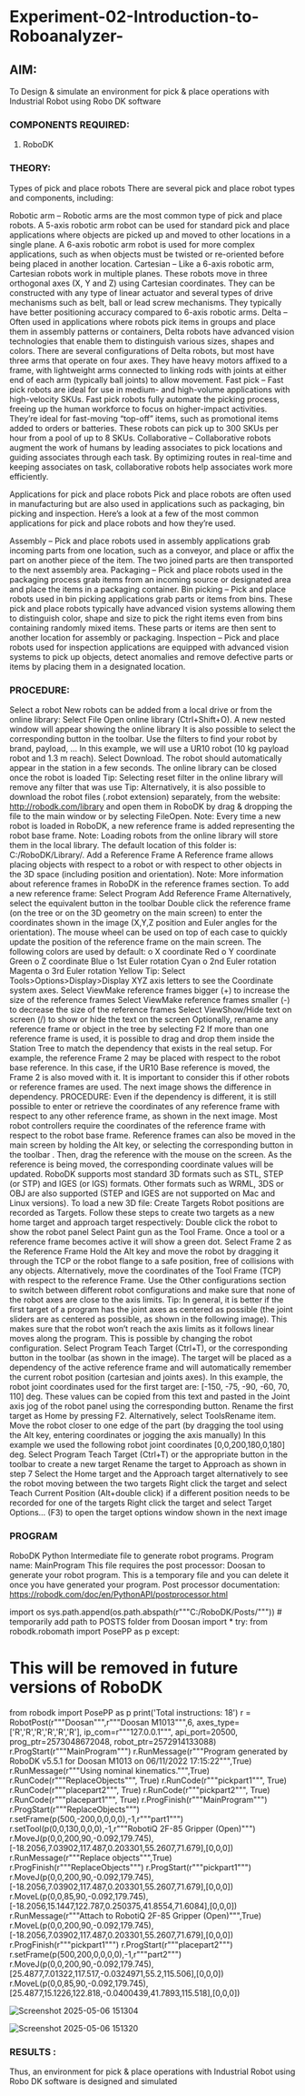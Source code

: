 # Experiment-02-Introduction-to-Roboanalyzer-
## AIM: 
To Design & simulate an environment for pick & place operations with Industrial Robot using Robo DK software
### COMPONENTS REQUIRED:
1.	RoboDK

### THEORY: 

 Types of pick and place robots
There are several pick and place robot types and components, including:

Robotic arm – Robotic arms are the most common type of pick and place robots. A 5-axis robotic arm robot can be used for standard pick and place applications where objects are picked up and moved to other locations in a single plane. A 6-axis robotic arm robot is used for more complex applications, such as when objects must be twisted or re-oriented before being placed in another location.
Cartesian – Like a 6-axis robotic arm, Cartesian robots work in multiple planes. These robots move in three orthogonal axes (X, Y and Z) using Cartesian coordinates. They can be constructed with any type of linear actuator and several types of drive mechanisms such as belt, ball or lead screw mechanisms. They typically have better positioning accuracy compared to 6-axis robotic arms.
Delta – Often used in applications where robots pick items in groups and place them in assembly patterns or containers, Delta robots have advanced vision technologies that enable them to distinguish various sizes, shapes and colors. There are several configurations of Delta robots, but most have three arms that operate on four axes. They have heavy motors affixed to a frame, with lightweight arms connected to linking rods with joints at either end of each arm (typically ball joints) to allow movement.
Fast pick – Fast pick robots are ideal for use in medium- and high-volume applications with high-velocity SKUs. Fast pick robots fully automate the picking process, freeing up the human workforce to focus on higher-impact activities. They’re ideal for fast-moving “top-off” items, such as promotional items added to orders or batteries. These robots can pick up to 300 SKUs per hour from a pool of up to 8 SKUs.
Collaborative – Collaborative robots augment the work of humans by leading associates to pick locations and guiding associates through each task. By optimizing routes in real-time and keeping associates on task, collaborative robots help associates work more efficiently.

Applications for pick and place robots
Pick and place robots are often used in manufacturing but are also used in applications such as packaging, bin picking and inspection. Here’s a look at a few of the most common applications for pick and place robots and how they’re used.

Assembly – Pick and place robots used in assembly applications grab incoming parts from one location, such as a conveyor, and place or affix the part on another piece of the item. The two joined parts are then transported to the next assembly area.
Packaging – Pick and place robots used in the packaging process grab items from an incoming source or designated area and place the items in a packaging container.
Bin picking – Pick and place robots used in bin picking applications grab parts or items from bins. These pick and place robots typically have advanced vision systems allowing them to distinguish color, shape and size to pick the right items even from bins containing randomly mixed items. These parts or items are then sent to another location for assembly or packaging.
Inspection – Pick and place robots used for inspection applications are equipped with advanced vision systems to pick up objects, detect anomalies and remove defective parts or items by placing them in a designated location.


### PROCEDURE:
	 
Select a robot New robots can be added from a local drive or from the online library:
Select File Open online library (Ctrl+Shift+O). A new nested window will appear showing
the online library It is also possible to select the corresponding button in the toolbar. Use
the filters to find your robot by brand, payload, ... In this example, we will use a UR10 robot
(10 kg payload robot and 1.3 m reach). Select Download. The robot should automatically
appear in the station in a few seconds. The online library can be closed once the robot is
loaded Tip: Selecting reset filter in the online library will remove any filter that was use Tip:
Alternatively, it is also possible to download the robot files (.robot extension) separately,
from the website: http://robodk.com/library and open them in RoboDK by drag &
dropping the file to the main window or by selecting FileOpen. Note: Every time a new
robot is loaded in RoboDK, a new reference frame is added representing the robot base
frame. Note: Loading robots from the online library will store them in the local library. The
default location of this folder is: C:/RoboDK/Library/.
Add a Reference Frame A Reference frame allows placing objects with respect to a robot or
with respect to other objects in the 3D space (including position and orientation). Note:
More information about reference frames in RoboDK in the reference frames section. To
add a new reference frame:
Select Program Add Reference Frame Alternatively, select the equivalent button in the
toolbar Double click the reference frame (on the tree or on the 3D geometry on the main
screen) to enter the coordinates shown in the image (X,Y,Z position and Euler angles for
the orientation). The mouse wheel can be used on top of each case to quickly update the
position of the reference frame on the main screen. The following colors are used by
default: o X coordinate Red o Y coordinate Green o Z coordinate Blue o 1st Euler rotation
Cyan o 2nd Euler rotation Magenta o 3rd Euler rotation Yellow Tip: Select
Tools>Options>Display>Display XYZ axis letters to see the Coordinate system axes. Select
ViewMake reference frames bigger (+) to increase the size of the reference frames Select
ViewMake reference frames smaller (-) to decrease the size of the reference frames Select
ViewShow/Hide text on screen (/) to show or hide the text on the screen Optionally,
rename any reference frame or object in the tree by selecting F2
If more than one reference frame is used, it is possible to drag and drop them inside the
Station Tree to match the dependency that exists in the real setup. For example, the
reference Frame 2 may be placed with respect to the robot base reference. In this case, if
the UR10 Base reference is moved, the Frame 2 is also moved with it. It is important to
consider this if other robots or reference frames are used. The next image shows the
difference in dependency.
PROCEDURE:
Even if the dependency is different, it is still possible to enter or retrieve the coordinates of
any reference frame with respect to any other reference frame, as shown in the next image.
Most robot controllers require the coordinates of the reference frame with respect to the
robot base frame.
Reference frames can also be moved in the main screen by holding the Alt key, or selecting
the corresponding button in the toolbar . Then, drag the reference with the mouse on the
screen. As the reference is being moved, the corresponding coordinate values will be
updated.
RoboDK supports most standard 3D formats such as STL, STEP (or STP) and IGES (or IGS)
formats. Other formats such as WRML, 3DS or OBJ are also supported (STEP and IGES are
not supported on Mac and Linux versions). To load a new 3D file:
Create Targets Robot positions are recorded as Targets. Follow these steps to create two
targets as a new home target and approach target respectively:
Double click the robot to show the robot panel Select Paint gun as the Tool Frame. Once a
tool or a reference frame becomes active it will show a green dot. Select Frame 2 as the
Reference Frame Hold the Alt key and move the robot by dragging it through the TCP or
the robot flange to a safe position, free of collisions with any objects. Alternatively, move
the coordinates of the Tool Frame (TCP) with respect to the reference Frame. Use the Other
configurations section to switch between different robot configurations and make sure that
none of the robot axes are close to the axis limits. Tip: In general, it is better if the first
target of a program has the joint axes as centered as possible (the joint sliders are as
centered as possible, as shown in the following image). This makes sure that the robot
won’t reach the axis limits as it follows linear moves along the program. This is possible by
changing the robot configuration. Select Program Teach Target (Ctrl+T), or the
corresponding button in the toolbar (as shown in the image). The target will be placed as a
dependency of the active reference frame and will automatically remember the current
robot position (cartesian and joints axes). In this example, the robot joint coordinates used
for the first target are: [-150, -75, -90, -60, 70, 110] deg. These values can be copied from
this text and pasted in the Joint axis jog of the robot panel using the corresponding
button.
Rename the first target as Home by pressing F2. Alternatively, select ToolsRename item.
Move the robot closer to one edge of the part (by dragging the tool using the Alt key,
entering coordinates or jogging the axis manually) In this example we used the following
robot joint coordinates [0,0,200,180,0,180] deg. Select Program Teach Target (Ctrl+T) or the
appropriate button in the toolbar to create a new target Rename the target to Approach as
shown in step 7 Select the Home target and the Approach target alternatively to see the
robot moving between the two targets Right click the target and select Teach Current
Position (Alt+double click) if a different position needs to be recorded for one of the
targets Right click the target and select Target Options… (F3) to open the target options
window shown in the next image	 
	 
	 


### PROGRAM 
 RoboDK Python Intermediate file to generate robot programs. Program name:
MainProgram This file requires the post processor: Doosan to generate your robot
program. This is a temporary file and you can delete it once you have generated your
program.
Post processor documentation: https://robodk.com/doc/en/PythonAPI/postprocessor.html

 import os
sys.path.append(os.path.abspath(r"""C:/RoboDK/Posts/""")) # temporarily add
path to POSTS folder
from Doosan import *
try:
from robodk.robomath import PosePP as p
except:
# This will be removed in future versions of RoboDK
from robodk import PosePP as p
print('Total instructions: 18')
r = RobotPost(r"""Doosan""",r"""Doosan M1013""",6, axes_type=
['R','R','R','R','R','R'], ip_com=r"""127.0.0.1""", api_port=20500,
prog_ptr=2573048672048, robot_ptr=2572914133088)
r.ProgStart(r"""MainProgram""")
r.RunMessage(r"""Program generated by RoboDK v5.5.1 for Doosan M1013 on
06/11/2022 17:15:22""",True)
r.RunMessage(r"""Using nominal kinematics.""",True)
r.RunCode(r"""ReplaceObjects""", True)
r.RunCode(r"""pickpart1""", True)
r.RunCode(r"""placepart2""", True)
r.RunCode(r"""pickpart2""", True)
r.RunCode(r"""placepart1""", True)
r.ProgFinish(r"""MainProgram""")
r.ProgStart(r"""ReplaceObjects""")
r.setFrame(p(500,-200,0,0,0,0),-1,r"""part1""")
r.setTool(p(0,0,130,0,0,0),-1,r"""RobotiQ 2F-85 Gripper (Open)""")
r.MoveJ(p(0,0,200,90,-0.092,179.745),
[-18.2056,7.03902,117.487,0.203301,55.2607,71.679],[0,0,0])
r.RunMessage(r"""Replace objects""",True)
r.ProgFinish(r"""ReplaceObjects""")
r.ProgStart(r"""pickpart1""")
r.MoveJ(p(0,0,200,90,-0.092,179.745),
[-18.2056,7.03902,117.487,0.203301,55.2607,71.679],[0,0,0])
r.MoveL(p(0,0,85,90,-0.092,179.745),
[-18.2056,15.1447,122.787,0.250375,41.8554,71.6084],[0,0,0])
r.RunMessage(r"""Attach to RobotiQ 2F-85 Gripper (Open)""",True)
r.MoveL(p(0,0,200,90,-0.092,179.745),
[-18.2056,7.03902,117.487,0.203301,55.2607,71.679],[0,0,0])
r.ProgFinish(r"""pickpart1""")
r.ProgStart(r"""placepart2""")
r.setFrame(p(500,200,0,0,0,0),-1,r"""part2""")
r.MoveJ(p(0,0,200,90,-0.092,179.745),
[25.4877,7.01322,117.517,-0.0324971,55.2,115.506],[0,0,0])
r.MoveL(p(0,0,85,90,-0.092,179.745),
[25.4877,15.1226,122.818,-0.0400439,41.7893,115.518],[0,0,0])
 
 ![Screenshot 2025-05-06 151304](https://github.com/user-attachments/assets/08b028fc-15b2-4e55-969e-e4ed704ffcb9)

 ![Screenshot 2025-05-06 151320](https://github.com/user-attachments/assets/3965abda-88fa-427f-9c0d-1a8aaf3ffbce)

### RESULTS :  
Thus, an environment for pick & place operations with Industrial Robot using Robo DK
software is designed and simulated

